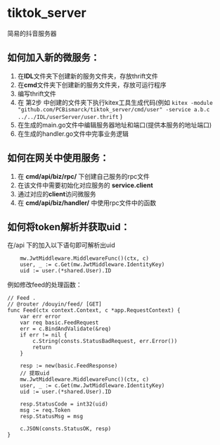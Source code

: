 # tiktok_server
简易的抖音服务器

## 如何加入新的微服务：
1. 在**IDL**文件夹下创建新的服务文件夹，存放thrift文件
2. 在**cmd**文件夹下创建新的服务文件夹，存放可运行程序
3. 编写thrift文件
4. 在 第2步 中创建的文件夹下执行kitex工具生成代码(例如 ```kitex -module "github.com/PCBismarck/tiktok_server/cmd/user" -service a.b.c ../../IDL/userServer/user.thrift``` )
5. 在生成的main.go文件中编辑服务器地址和端口(提供本服务的地址端口)
6. 在生成的handler.go文件中完事业务逻辑

## 如何在网关中使用服务：
1. 在 **cmd/api/biz/rpc/** 下创建自己服务的rpc文件
2. 在该文件中需要初始化对应服务的 **service.client**
3. 通过对应的**client**访问微服务
4. 在 **cmd/api/biz/handler/** 中使用rpc文件中的函数

## 如何将token解析并获取uid：
在/api 下的加入以下语句即可解析出uid
```golang
	mw.JwtMiddleware.MiddlewareFunc()(ctx, c)
	user, _ := c.Get(mw.JwtMiddleware.IdentityKey)
	uid := user.(*shared.User).ID
```
例如修改feed的处理函数：
```golang
// Feed .
// @router /douyin/feed/ [GET]
func Feed(ctx context.Context, c *app.RequestContext) {
	var err error
	var req basic.FeedRequest
	err = c.BindAndValidate(&req)
	if err != nil {
		c.String(consts.StatusBadRequest, err.Error())
		return
	}

	resp := new(basic.FeedResponse)
	// 提取uid
	mw.JwtMiddleware.MiddlewareFunc()(ctx, c)
	user, _ := c.Get(mw.JwtMiddleware.IdentityKey)
	uid := user.(*shared.User).ID

	resp.StatusCode = int32(uid)
	msg := req.Token
	resp.StatusMsg = msg

	c.JSON(consts.StatusOK, resp)
}
```
